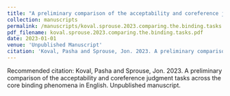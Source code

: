 ```yaml
---
title: "A preliminary comparison of the acceptability and coreference judgment tasks across the core binding phenomena in English"
collection: manuscripts
permalink: /manuscripts/koval.sprouse.2023.comparing.the.binding.tasks
pdf_filename: koval.sprouse.2023.comparing.the.binding.tasks.pdf
date: 2023-01-01
venue: 'Unpublished Manuscript'
citation: 'Koval, Pasha and Sprouse, Jon. 2023. A preliminary comparison of the acceptability and coreference judgment tasks across the core binding phenomena in English. Unpublished manuscript.'
---
```

Recommended citation: Koval, Pasha and Sprouse, Jon. 2023. A preliminary comparison of the acceptability and coreference judgment tasks across the core binding phenomena in English. Unpublished manuscript.
